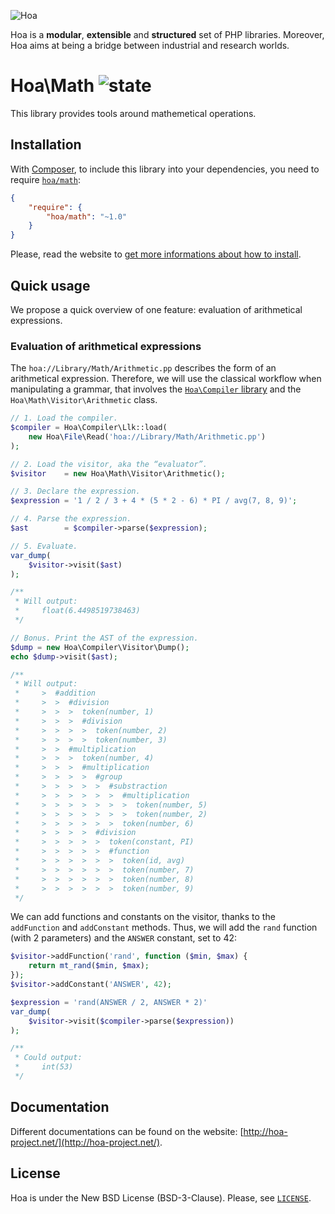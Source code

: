 ![Hoa](http://static.hoa-project.net/Image/Hoa_small.png)

Hoa is a **modular**, **extensible** and **structured** set of PHP libraries.
Moreover, Hoa aims at being a bridge between industrial and research worlds.

# Hoa\Math ![state](http://central.hoa-project.net/State/Math)

This library provides tools around mathemetical operations.

## Installation

With [Composer](http://getcomposer.org/), to include this library into your
dependencies, you need to require
[`hoa/math`](https://packagist.org/packages/hoa/math):

```json
{
    "require": {
        "hoa/math": "~1.0"
    }
}
```

Please, read the website to [get more informations about how to
install](http://hoa-project.net/Source.html).

## Quick usage

We propose a quick overview of one feature: evaluation of arithmetical
expressions.

### Evaluation of arithmetical expressions

The `hoa://Library/Math/Arithmetic.pp` describes the form of an arithmetical
expression. Therefore, we will use the classical workflow when manipulating a
grammar, that involves the [`Hoa\Compiler`
library](http://central.hoa-project.net/Resource/Library/Compiler) and the
`Hoa\Math\Visitor\Arithmetic` class.

```php
// 1. Load the compiler.
$compiler = Hoa\Compiler\Llk::load(
    new Hoa\File\Read('hoa://Library/Math/Arithmetic.pp')
);

// 2. Load the visitor, aka the “evaluator”.
$visitor    = new Hoa\Math\Visitor\Arithmetic();

// 3. Declare the expression.
$expression = '1 / 2 / 3 + 4 * (5 * 2 - 6) * PI / avg(7, 8, 9)';

// 4. Parse the expression.
$ast        = $compiler->parse($expression);

// 5. Evaluate.
var_dump(
    $visitor->visit($ast)
);

/**
 * Will output:
 *     float(6.4498519738463)
 */

// Bonus. Print the AST of the expression.
$dump = new Hoa\Compiler\Visitor\Dump();
echo $dump->visit($ast);

/**
 * Will output:
 *     >  #addition
 *     >  >  #division
 *     >  >  >  token(number, 1)
 *     >  >  >  #division
 *     >  >  >  >  token(number, 2)
 *     >  >  >  >  token(number, 3)
 *     >  >  #multiplication
 *     >  >  >  token(number, 4)
 *     >  >  >  #multiplication
 *     >  >  >  >  #group
 *     >  >  >  >  >  #substraction
 *     >  >  >  >  >  >  #multiplication
 *     >  >  >  >  >  >  >  token(number, 5)
 *     >  >  >  >  >  >  >  token(number, 2)
 *     >  >  >  >  >  >  token(number, 6)
 *     >  >  >  >  #division
 *     >  >  >  >  >  token(constant, PI)
 *     >  >  >  >  >  #function
 *     >  >  >  >  >  >  token(id, avg)
 *     >  >  >  >  >  >  token(number, 7)
 *     >  >  >  >  >  >  token(number, 8)
 *     >  >  >  >  >  >  token(number, 9)
 */
```

We can add functions and constants on the visitor, thanks to the `addFunction`
and `addConstant` methods. Thus, we will add the `rand` function (with 2
parameters) and the `ANSWER` constant, set to 42:

```php
$visitor->addFunction('rand', function ($min, $max) {
    return mt_rand($min, $max);
});
$visitor->addConstant('ANSWER', 42);

$expression = 'rand(ANSWER / 2, ANSWER * 2)'
var_dump(
    $visitor->visit($compiler->parse($expression))
);

/**
 * Could output:
 *     int(53)
 */
```

## Documentation

Different documentations can be found on the website:
[http://hoa-project.net/](http://hoa-project.net/).

## License

Hoa is under the New BSD License (BSD-3-Clause). Please, see
[`LICENSE`](http://hoa-project.net/LICENSE).
